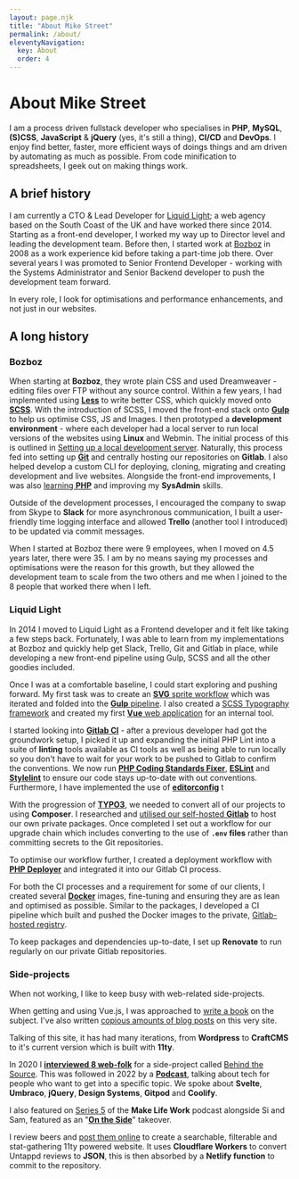 ```yaml
---
layout: page.njk
title: "About Mike Street"
permalink: /about/
eleventyNavigation:
  key: About
  order: 4
---
```


# About Mike Street

I am a process driven fullstack developer who specialises in **PHP**, **MySQL**, **(S)CSS**, **JavaScript** & **jQuery** (yes, it's still a thing), **CI/CD** and **DevOps**. I enjoy find better, faster, more efficient ways of doings things and am driven by automating as much as possible. From code minification to spreadsheets, I geek out on making things work.

## A brief history

I am currently a CTO & Lead Developer for [Liquid Light](https://www.liquidlight.co.uk/); a web agency based on the South Coast of the UK and have worked there since 2014. Starting as a front-end developer, I worked my way up to Director level and leading the development team. Before then, I started work at [Bozboz](https://www.bozboz.co.uk/) in 2008 as a work experience kid before taking a part-time job there. Over several years I was promoted to Senior Frontend Developer - working with the Systems Administrator and Senior Backend developer to push the development team forward.

In every role, I look for optimisations and performance enhancements, and not just in our websites.

## A long history

### Bozboz

When starting at **Bozboz**, they wrote plain CSS and used Dreamweaver - editing files over FTP without any source control. Within a few years, I had implemented using [**Less**](/category/less/) to write better CSS, which quickly moved onto [**SCSS**](/category/scss/). With the introduction of SCSS, I moved the front-end stack onto [**Gulp**](/category/gulp/) to help us optimise CSS, JS and Images. I then prototyped a **development environment** - where each developer had a local server to run local versions of the websites using **Linux** and Webmin. The initial process of this is outlined in [Setting up a local development server](/blog/setting-up-a-local-development-server/). Naturally, this process fed into setting up [**Git**](/category/git/) and centrally hosting our repositories on **Gitlab**. I also helped develop a custom CLI for deploying, cloning, migrating and creating development and live websites. Alongside the front-end improvements, I was also [learning **PHP**](/category/php/) and improving my **SysAdmin** skills.

Outside of the development processes, I encouraged the company to swap from Skype to **Slack** for more asynchronous communication, I built a user-friendly time logging interface and allowed **Trello** (another tool I introduced) to be updated via commit messages.

When I started at Bozboz there were 9 employees, when I moved on 4.5 years later, there were 35. I am by no means saying my processes and optimisations were the reason for this growth, but they allowed the development team to scale from the two others and me when I joined to the 8 people that worked there when I left.

### Liquid Light

In 2014 I moved to Liquid Light as a Frontend developer and it felt like taking a few steps back. Fortunately, I was able to learn from my implementations at Bozboz and quickly help get Slack, Trello, Git and Gitlab in place, while developing a new front-end pipeline using Gulp, SCSS and all the other goodies included.

Once I was at a comfortable baseline, I could start exploring and pushing forward. My first task was to create an [**SVG** sprite workflow](/blog/working-with-svgs-in-sprites/) which was iterated and folded into the [**Gulp** pipeline](/blog/creating-svg-sprites-using-gulp-and-sass/). I also created a [SCSS Typography framework](/blog/responsive-typography-in-scss/) and created my first [**Vue** web application](/blog/building-a-vue-v2-js-app-using-vue-router/) for an internal tool.

I started looking into [**Gitlab CI**](/category/gitlab-ci/) - after a previous developer had got the groundwork setup, I picked it up and expanding the initial PHP Lint into a suite of **linting** tools available as CI tools as well as being able to run locally so you don't have to wait for your work to be pushed to Gitlab to confirm the conventions. We now run **[PHP Coding Standards Fixer](https://cs.symfony.com/)**, **[ESLint](https://eslint.org/)** and **[Stylelint](https://stylelint.io/)** to ensure our code stays up-to-date with out conventions. Furthermore, I have implemented the use of **[editorconfig](https://editorconfig.org/)** t

With the progression of **[TYPO3](/category/typo3/)**, we needed to convert all of our projects to using **Composer**. I researched and [utilised our self-hosted **Gitlab**](/blog/build-and-release-composer-packages-using-a-self-hosted-gitlab/) to host our own private packages. Once completed I set out a workflow for our upgrade chain which includes converting to the use of **`.env` files** rather than committing secrets to the Git repositories.

To optimise our workflow further, I created a deployment workflow with **[PHP Deployer](/blog/automatically-deploying-your-lumen-app-with-php-deployer-and-zero-downtime-so-you-dont-have-to-manually-do-it/)** and integrated it into our Gitlab CI process.

For both the CI processes and a requirement for some of our clients, I created several **[Docker](/category/docker/)** images, fine-tuning and ensuring they are as lean and optimised as possible. Similar to the packages, I developed a CI pipeline which built and pushed the Docker images to the private, [Gitlab-hosted registry](/blog/deploying-a-docker-image-to-a-remote-private-registry-with-gitlab-ci/).

To keep packages and dependencies up-to-date, I set up **Renovate** to run regularly on our private Gitlab repositories.

### Side-projects

When not working, I like to keep busy with web-related side-projects.

When getting and using Vue.js, I was approached to [write a book](https://www.packtpub.com/product/vuejs-2x-by-example/9781788293464) on the subject. I've also written [copious amounts of blog posts](/diary/) on this very site.

Talking of this site, it has had many iterations, from **Wordpress** to **CraftCMS** to it's current version which is built with **11ty**.

In 2020 I [**interviewed 8 web-folk**](https://www.behindthesource.co.uk/interviews/) for a side-project called [Behind the Source](https://www.behindthesource.co.uk/). This was followed in 2022 by a [**Podcast**](https://www.behindthesource.co.uk/podcasts/), talking about tech for people who want to get into a specific topic. We spoke about **Svelte**, **Umbraco**, **jQuery**, **Design Systems**, **Gitpod** and **Coolify**.

I also featured on [Series 5](https://makelifeworkpodcast.com/tag/season-5/) of the **Make Life Work** podcast alongside Si and Sam, featured as an "[**On the Side**](http://ontheside.network/)" takeover.

I review beers and [post them online](https://alehouse.rocks/) to create a searchable, filterable and stat-gathering 11ty powered website. It uses **Cloudflare Workers** to convert Untappd reviews to **JSON**, this is then absorbed by a **Netlify function** to commit to the repository.
